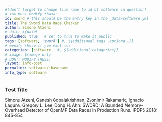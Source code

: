 ```yaml
---
#(don't forget to change file name to id of software in question)
# You MUST Modify these:
id: sword # this should be the entry key in the _data/software.yml
title: The Sword Data Race Checker
author: Simone Atzeni
# date: ${date}
published: true   # set to true to make it public
tags: [software, 'sword'] #, ${additional tags -optional-}]
# modify these if you want to:
categories: [software ] #, ${additional catagories}]
# image: ${image url}
# DON'T MODIFY THESE:
layout: info-post
permalink: software/:basename
info_type: software
---
```


### Test Title

Simone Atzeni, Ganesh Gopalakrishnan, Zvonimir Rakamaric, Ignacio Laguna, Gregory L. Lee, Dong H. Ahn:
SWORD: A Bounded Memory-Overhead Detector of OpenMP Data Races in Production Runs. IPDPS 2018: 845-854



